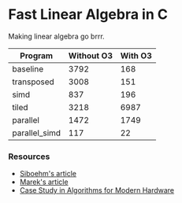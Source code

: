 # Fast Linear Algebra in C

Making linear algebra go brrr.

| Program       | Without O3 | With O3 |
|---------------|------------|---------|
| baseline      | 3792       | 168     |
| transposed    | 3008       | 151     |
| simd          | 837        | 196     |
| tiled         | 3218       | 6987    |
| parallel      | 1472       | 1749    |
| parallel_simd | 117        | 22      |


### Resources

- [Siboehm's article](https://siboehm.com/articles/22/Fast-MMM-on-CPU)
- [Marek's article](https://marek.ai/matrix-multiplication-on-cpu.html)
- [Case Study in Algorithms for Modern Hardware](https://en.algorithmica.org/hpc/algorithms/matmul/)

